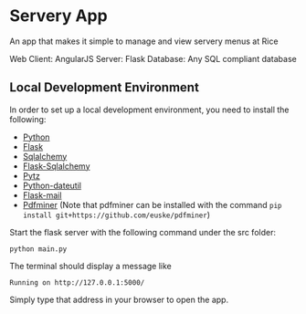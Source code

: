 Servery App
===========
An app that makes it simple to manage and view servery menus at Rice

Web Client: AngularJS
Server: Flask
Database: Any SQL compliant database

Local Development Environment
-----------------------------
In order to set up a local development environment, you need to install the following:
* [Python](http://www.python.org/getit/)
* [Flask](http://flask.pocoo.org/docs/installation/)
* [Sqlalchemy](http://www.sqlalchemy.org/)
* [Flask-Sqlalchemy](http://pythonhosted.org/Flask-SQLAlchemy/)
* [Pytz](http://pytz.sourceforge.net/)
* [Python-dateutil](https://labix.org/python-dateutil)
* [Flask-mail](http://pythonhosted.org/flask-mail/)
* [Pdfminer](http://www.unixuser.org/~euske/python/pdfminer/index.html)
(Note that pdfminer can be installed with the command `pip install git+https://github.com/euske/pdfminer`)

Start the flask server with the following command under the src folder:

    python main.py

The terminal should display a message like

    Running on http://127.0.0.1:5000/

Simply type that address in your browser to open the app.
